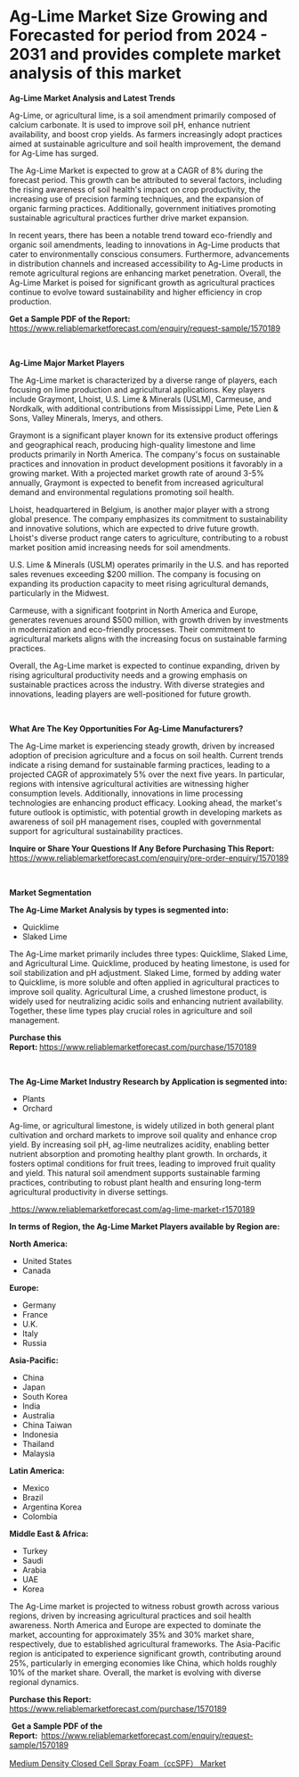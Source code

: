 <p><h1>Ag-Lime Market Size Growing and Forecasted for period from 2024 - 2031 and provides complete market analysis of this market</h1></p><p><strong>Ag-Lime Market Analysis and Latest Trends</strong></p>
<p><p>Ag-Lime, or agricultural lime, is a soil amendment primarily composed of calcium carbonate. It is used to improve soil pH, enhance nutrient availability, and boost crop yields. As farmers increasingly adopt practices aimed at sustainable agriculture and soil health improvement, the demand for Ag-Lime has surged.</p><p>The Ag-Lime Market is expected to grow at a CAGR of 8% during the forecast period. This growth can be attributed to several factors, including the rising awareness of soil health's impact on crop productivity, the increasing use of precision farming techniques, and the expansion of organic farming practices. Additionally, government initiatives promoting sustainable agricultural practices further drive market expansion.</p><p>In recent years, there has been a notable trend toward eco-friendly and organic soil amendments, leading to innovations in Ag-Lime products that cater to environmentally conscious consumers. Furthermore, advancements in distribution channels and increased accessibility to Ag-Lime products in remote agricultural regions are enhancing market penetration. Overall, the Ag-Lime Market is poised for significant growth as agricultural practices continue to evolve toward sustainability and higher efficiency in crop production.</p></p>
<p><strong>Get a Sample PDF of the Report:&nbsp;</strong> <a href="https://www.reliablemarketforecast.com/enquiry/request-sample/1570189?utm_campaign=2011&utm_medium=2&utm_source=Github&utm_content=ia&utm_term=29122024&utm_id=ag-lime">https://www.reliablemarketforecast.com/enquiry/request-sample/1570189</a></p>
<p>&nbsp;</p>
<p><strong>Ag-Lime Major Market Players</strong></p>
<p><p>The Ag-Lime market is characterized by a diverse range of players, each focusing on lime production and agricultural applications. Key players include Graymont, Lhoist, U.S. Lime & Minerals (USLM), Carmeuse, and Nordkalk, with additional contributions from Mississippi Lime, Pete Lien & Sons, Valley Minerals, Imerys, and others. </p><p>Graymont is a significant player known for its extensive product offerings and geographical reach, producing high-quality limestone and lime products primarily in North America. The company's focus on sustainable practices and innovation in product development positions it favorably in a growing market. With a projected market growth rate of around 3-5% annually, Graymont is expected to benefit from increased agricultural demand and environmental regulations promoting soil health.</p><p>Lhoist, headquartered in Belgium, is another major player with a strong global presence. The company emphasizes its commitment to sustainability and innovative solutions, which are expected to drive future growth. Lhoist's diverse product range caters to agriculture, contributing to a robust market position amid increasing needs for soil amendments.</p><p>U.S. Lime & Minerals (USLM) operates primarily in the U.S. and has reported sales revenues exceeding $200 million. The company is focusing on expanding its production capacity to meet rising agricultural demands, particularly in the Midwest.</p><p>Carmeuse, with a significant footprint in North America and Europe, generates revenues around $500 million, with growth driven by investments in modernization and eco-friendly processes. Their commitment to agricultural markets aligns with the increasing focus on sustainable farming practices.</p><p>Overall, the Ag-Lime market is expected to continue expanding, driven by rising agricultural productivity needs and a growing emphasis on sustainable practices across the industry. With diverse strategies and innovations, leading players are well-positioned for future growth.</p></p>
<p>&nbsp;</p>
<p><strong>What Are The Key Opportunities For Ag-Lime Manufacturers?</strong></p>
<p><p>The Ag-Lime market is experiencing steady growth, driven by increased adoption of precision agriculture and a focus on soil health. Current trends indicate a rising demand for sustainable farming practices, leading to a projected CAGR of approximately 5% over the next five years. In particular, regions with intensive agricultural activities are witnessing higher consumption levels. Additionally, innovations in lime processing technologies are enhancing product efficacy. Looking ahead, the market's future outlook is optimistic, with potential growth in developing markets as awareness of soil pH management rises, coupled with governmental support for agricultural sustainability practices.</p></p>
<p><strong>Inquire or Share Your Questions If Any Before Purchasing This Report:</strong> <a href="https://www.reliablemarketforecast.com/enquiry/pre-order-enquiry/1570189?utm_campaign=2011&utm_medium=2&utm_source=Github&utm_content=ia&utm_term=29122024&utm_id=ag-lime">https://www.reliablemarketforecast.com/enquiry/pre-order-enquiry/1570189</a></p>
<p>&nbsp;</p>
<p><strong>Market Segmentation</strong></p>
<p><strong>The Ag-Lime Market Analysis by types is segmented into:</strong></p>
<p><ul><li>Quicklime</li><li>Slaked Lime</li></ul></p>
<p><p>The Ag-Lime market primarily includes three types: Quicklime, Slaked Lime, and Agricultural Lime. Quicklime, produced by heating limestone, is used for soil stabilization and pH adjustment. Slaked Lime, formed by adding water to Quicklime, is more soluble and often applied in agricultural practices to improve soil quality. Agricultural Lime, a crushed limestone product, is widely used for neutralizing acidic soils and enhancing nutrient availability. Together, these lime types play crucial roles in agriculture and soil management.</p></p>
<p><strong>Purchase this Report:&nbsp;</strong><a href="https://www.reliablemarketforecast.com/purchase/1570189?utm_campaign=2011&utm_medium=2&utm_source=Github&utm_content=ia&utm_term=29122024&utm_id=ag-lime">https://www.reliablemarketforecast.com/purchase/1570189</a></p>
<p>&nbsp;</p>
<p><strong>The Ag-Lime Market Industry Research by Application is segmented into:</strong></p>
<p><ul><li>Plants</li><li>Orchard</li></ul></p>
<p><p>Ag-lime, or agricultural limestone, is widely utilized in both general plant cultivation and orchard markets to improve soil quality and enhance crop yield. By increasing soil pH, ag-lime neutralizes acidity, enabling better nutrient absorption and promoting healthy plant growth. In orchards, it fosters optimal conditions for fruit trees, leading to improved fruit quality and yield. This natural soil amendment supports sustainable farming practices, contributing to robust plant health and ensuring long-term agricultural productivity in diverse settings.</p></p>
<p><a href="https://www.reliablemarketforecast.com/ag-lime-market-r1570189?utm_campaign=2011&utm_medium=2&utm_source=Github&utm_content=ia&utm_term=29122024&utm_id=ag-lime">&nbsp;https://www.reliablemarketforecast.com/ag-lime-market-r1570189</a></p>
<p><strong>In terms of Region, the Ag-Lime Market Players available by Region are:</strong></p>
<p>
    <p> <strong> North America: </strong>
        <ul>
            <li>United States</li>
            <li>Canada</li>
        </ul>
        </p> 
    <p> <strong> Europe: </strong>
        <ul>
            <li>Germany</li>
            <li>France</li>
            <li>U.K.</li>
            <li>Italy</li>
            <li>Russia</li>
        </ul>
        </p> 
    <p> <strong> Asia-Pacific: </strong>
        <ul>
            <li>China</li>
            <li>Japan</li>
            <li>South Korea</li>
            <li>India</li>
            <li>Australia</li>
            <li>China Taiwan</li>
            <li>Indonesia</li>
            <li>Thailand</li>
            <li>Malaysia</li>
        </ul>
        </p> 
    <p> <strong> Latin America: </strong>
        <ul>
            <li>Mexico</li>
            <li>Brazil</li>
            <li>Argentina Korea</li>
            <li>Colombia</li>
        </ul>
        </p> 
    <p> <strong> Middle East & Africa: </strong>
        <ul>
            <li>Turkey</li>
            <li>Saudi</li>
            <li>Arabia</li>
            <li>UAE</li>
            <li>Korea</li>
        </ul>
    </p>
    </p>
<p><p>The Ag-Lime market is projected to witness robust growth across various regions, driven by increasing agricultural practices and soil health awareness. North America and Europe are expected to dominate the market, accounting for approximately 35% and 30% market share, respectively, due to established agricultural frameworks. The Asia-Pacific region is anticipated to experience significant growth, contributing around 25%, particularly in emerging economies like China, which holds roughly 10% of the market share. Overall, the market is evolving with diverse regional dynamics.</p></p>
<p><strong>Purchase this Report: </strong><a href="https://www.reliablemarketforecast.com/purchase/1570189?utm_campaign=2011&utm_medium=2&utm_source=Github&utm_content=ia&utm_term=29122024&utm_id=ag-lime">https://www.reliablemarketforecast.com/purchase/1570189</a></p>
<p>&nbsp;<strong>Get a Sample PDF of the Report:&nbsp;&nbsp;</strong><a href="https://www.reliablemarketforecast.com/enquiry/request-sample/1570189?utm_campaign=2011&utm_medium=2&utm_source=Github&utm_content=ia&utm_term=29122024&utm_id=ag-lime">https://www.reliablemarketforecast.com/enquiry/request-sample/1570189</a></p>
<p><strong></strong></p>
<p><p><a href="https://github.com/ChiragRp1/Market-Research-Report-List-7/blob/main/medium-density-closed-cell-spray-foamccspf-market.md?utm_campaign=2011&utm_medium=2&utm_source=Github&utm_content=ia&utm_term=29122024&utm_id=ag-lime">Medium Density Closed Cell Spray Foam（ccSPF） Market</a></p></p>